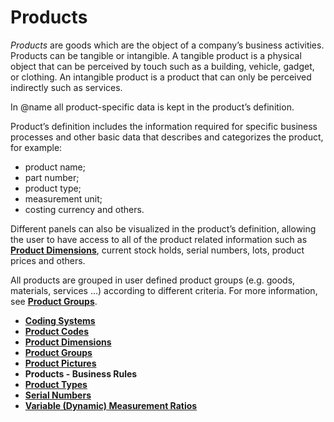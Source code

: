 # Products


*Products* are goods which are the object of a company’s business activities. Products can be tangible or intangible. A tangible product is a physical object that can be perceived by touch such as a building, vehicle, gadget, or clothing. An intangible product is a product that can only be perceived indirectly such as services. 

In @name all product-specific data is kept in the product’s definition. 

Product’s definition includes the information required for specific business processes and other basic data that describes and categorizes the product, for example: 

- product name; 
- part number; 
- product type; 
- measurement unit; 
- costing currency and others. 

Different panels can also be visualized in the product’s definition, allowing the user to have access to all of the product related information such as **[Product Dimensions](https://github.com/ErpNetDocs/tech/blob/master/modules/general/products/product-dimensions/index.md)**, current stock holds, serial numbers, lots, product prices and others.  

All products are grouped in user defined product groups (e.g. goods, materials, services …) according to different criteria. For more information, see **[Product Groups](https://github.com/ErpNetDocs/tech/blob/master/modules/general/products/product-groups/index.md)**.


- **[Coding Systems](https://github.com/ErpNetDocs/tech/blob/master/modules/general/products/coding-systems.md)** 
- **[Product Codes](https://github.com/ErpNetDocs/tech/blob/master/modules/general/products/product-codes.md)** 
- **[Product Dimensions](https://github.com/ErpNetDocs/tech/blob/master/modules/general/products/product-dimensions/index.md)** 
- **[Product Groups](https://github.com/ErpNetDocs/tech/blob/master/modules/general/products/product-groups/index.md)**
- **[Product Pictures](https://github.com/ErpNetDocs/tech/blob/master/modules/general/products/product-pictures/index.md)** 
- **Products - Business Rules** 
- **[Product Types](https://github.com/ErpNetDocs/tech/tree/master/modules/general/products/product-types)** 
- **[Serial Numbers](https://github.com/ErpNetDocs/tech/blob/master/modules/general/products/serial-numbers/index.md)** 
- **[Variable (Dynamic) Measurement Ratios](https://github.com/ErpNetDocs/tech/blob/master/modules/general/products/variable-(dynamic)-measurement-rations.md)**


